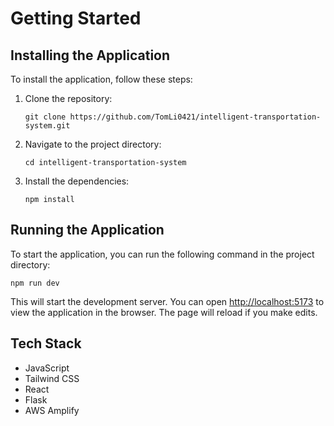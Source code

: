 # Getting Started

## Installing the Application

To install the application, follow these steps:

1. Clone the repository:
   ```
   git clone https://github.com/TomLi0421/intelligent-transportation-system.git
   ```
2. Navigate to the project directory:
   ```
   cd intelligent-transportation-system
   ```
3. Install the dependencies:
   ```
   npm install
   ```

## Running the Application

To start the application, you can run the following command in the project directory:

```
npm run dev
```

This will start the development server. You can open [http://localhost:5173](http://localhost:5173) to view the application in the browser. The page will reload if you make edits.

## Tech Stack

- JavaScript
- Tailwind CSS
- React
- Flask
- AWS Amplify
